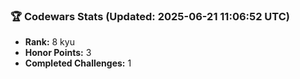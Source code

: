 ### 🏆 Codewars Stats (Updated: 2025-06-21 11:06:52 UTC)

- **Rank:** 8 kyu
- **Honor Points:** 3
- **Completed Challenges:** 1
